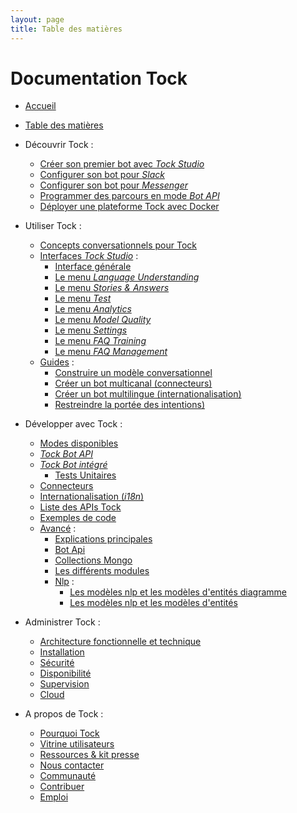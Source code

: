 ```yaml
---
layout: page
title: Table des matières
---
```


# Documentation Tock

- [Accueil](..)

- [Table des matières](../toc)

- Découvrir Tock :
    - [Créer son premier bot avec _Tock Studio_](../guide/studio)
    - [Configurer son bot pour _Slack_](../guide/slack)
    - [Configurer son bot pour _Messenger_](../guide/messenger)
    - [Programmer des parcours en mode _Bot API_](../guide/api)
    - [Déployer une plateforme Tock avec Docker](../guide/plateforme)

- Utiliser Tock :
    - [Concepts conversationnels pour Tock](../user/concepts)
    - [Interfaces _Tock Studio_](../user/studio) :
        - [Interface générale](../user/studio/general)
        - [Le menu _Language Understanding_](../user/studio/nlu)
        - [Le menu _Stories & Answers_](../user/studio/stories-and-answers)
        - [Le menu _Test_](../user/studio/test)
        - [Le menu _Analytics_](../user/studio/analytics)
        - [Le menu _Model Quality_](../user/studio/nlu-qa)
        - [Le menu _Settings_](../user/studio/configuration)
        - [Le menu _FAQ Training_](../user/studio/faq-training)
        - [Le menu _FAQ Management_](../user/studio/faq-management)
    - [Guides](../user/guides) :
        - [Construire un modèle conversationnel](../user/guides/build-model)
        - [Créer un bot multicanal (connecteurs)](../user/guides/canaux)
        - [Créer un bot multilingue (internationalisation)](../user/guides/i18n)
        - [Restreindre la portée des intentions)](../user/guides/intents-restrictions)

- Développer avec Tock :
    - [Modes disponibles](../dev/modes)
    - [_Tock Bot API_](../dev/bot-api)
    - [_Tock Bot intégré_](../dev/bot-integre)
        - [Tests Unitaires](../dev/tester)
    - [Connecteurs](../dev/connecteurs)
    - [Internationalisation (_i18n_)](../dev/i18n)
    - [Liste des APIs Tock](../dev/api)
    - [Exemples de code](../dev/exemples-code)
    - [Avancé](../dev/advanced) :
        - [Explications principales](../dev/advanced/main-classes-explanation)
        - [Bot Api](../dev/advanced/bot-api-advanced)
        - [Collections Mongo](../dev/advanced/collections)
        - [Les différents modules](../dev/advanced/packages)
        - [Nlp](../dev/advanced/nlp) :
          - [Les modèles nlp et les modèles d'entités diagramme](../dev/advanced/nlp/nlp-intents-and-entities-evaluation-simplifed-diagram)
          - [Les modèles nlp et les modèles d'entités](../dev/advanced/nlp/nlp-models-and-entity-models)

- Administrer Tock :
    - [Architecture fonctionnelle et technique](../admin/architecture)
    - [Installation](../admin/installation)
    - [Sécurité](../admin/securite)
    - [Disponibilité](../admin/disponibilite)
    - [Supervision](../admin/supervision)
    - [Cloud](../admin/cloud)

- A propos de Tock :
    - [Pourquoi Tock](../apropos/pourquoi)
    - [Vitrine utilisateurs](../apropos/vitrine)
    - [Ressources & kit presse](../apropos/ressources)
    - [Nous contacter](../apropos/contact)
    - [Communauté](../apropos/communaute)
    - [Contribuer](../apropos/contribuer)
    - [Emploi](../apropos/emploi)